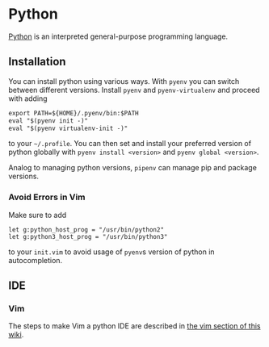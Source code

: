 # Python

[Python](https://www.python.org) is an interpreted general-purpose programming
language.

## Installation

You can install python using various ways.
With `pyenv` you can switch between different versions.
Install `pyenv` and `pyenv-virtualenv` and proceed with adding

```txt
export PATH=${HOME}/.pyenv/bin:$PATH
eval "$(pyenv init -)"
eval "$(pyenv virtualenv-init -)"
```

to your `~/.profile`.
You can then set and install your preferred version of python globally with
`pyenv install <version>` and `pyenv global <version>`.

Analog to managing python versions, `pipenv` can manage pip and package versions.

### Avoid Errors in Vim

Make sure to add

```vimscript
let g:python_host_prog = "/usr/bin/python2"
let g:python3_host_prog = "/usr/bin/python3"
```

to your `init.vim` to avoid usage of `pyenv`s version of python in autocompletion.

## IDE

### Vim

The steps to make Vim a python IDE are described in
[the vim section of this wiki](../linux/vim/python.md).
